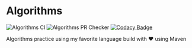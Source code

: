 # Algorithms


![Algorithms CI](https://github.com/ohbus/Algorithms/workflows/Algorithms%20CI/badge.svg)
![Algorithms PR Checker](https://github.com/ohbus/Algorithms/workflows/Algorithms%20PR%20Checker/badge.svg)
[![Codacy Badge](https://api.codacy.com/project/badge/Grade/232ada081e8541d99ef585722f76b033)](https://app.codacy.com/manual/ohbus/Algorithms?utm_source=github.com&utm_medium=referral&utm_content=ohbus/Algorithms&utm_campaign=Badge_Grade_Settings)

Algorithms practice using my favorite language build with :heart: using Maven
